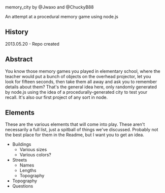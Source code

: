 memory_city by @Jwaxo and @ChuckyB88

An attempt at a procedural memory game using node.js

## History

2013.05.20 - Repo created

## Abstract

You know those memory games you played in elementary school, where the teacher would put a bunch of objects on the overhead projector, let you look for fifteen seconds, then take them all away and ask you to remember details about them? That's the general idea here, only randomly generated by node.js using the idea of a procedurally-generated city to test your recall. It's also our first project of any sort in node.

## Elements

These are the various elements that will come into play. These aren't necessarily a full list, just a spitball of things we've discussed. Probably not the best place for them in the Readme, but I want you to get an idea.

* Buildings
    + Various sizes
    + Various colors?
* Streets
    + Names
    + Lengths
    + Topography
* Topography
* Questions
